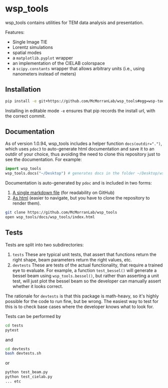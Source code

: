# wsp_tools
wsp_tools contains utilities for TEM data analysis and presentation.

Features:

* Single Image TIE
* Lorentz simulations
* spatial modes
* a `matplotlib.pyplot` wrapper
* an implementation of the CIELAB colorspace
* a `scipy.constants` wrapper that allows arbitrary units (i.e., using nanometers instead of meters)

## Installation
```Bash
pip install -e git+https://github.com/McMorranLab/wsp_tools#egg=wsp-tools
```

Installing in editable mode `-e` ensures that pip records the install url, with the correct commit.

## Documentation

As of version 1.0.94, wsp_tools includes a helper function `docs(outdir=".")`, which uses ```pdoc3``` to auto-generate html documentation and save it to an outdir of your choice, thus avoiding the need to clone this repository just to see the documentation. For example:

```Python
import wsp_tools
wsp_tools.docs("~/Desktop") # generates docs in the folder ~/Desktop/wsp_tools
```

Documentation is auto-generated by ```pdoc``` and is included in two forms:

1. [A single markdown file](docs/docsmd/docs.md) (for readability on GitHub)
2. [As html](docs/wsp_tools/index.html) (easier to navigate, but you have to clone the repository to render them).

```Bash
git clone https://github.com/McMorranLab/wsp_tools
open wsp_tools/docs/wsp_tools/index.html
```

## Tests

Tests are split into two subdirectories:

1. `tests`
	These are typical unit tests, that assert that functions return the right shape, beam parameters return the right values, etc.
2. `devtests`
	These are tests of the actual functionality, that require a trained eye to evaluate. For example, a function `test_bessel()` will generate a bessel beam using `wsp_tools.bessel()`, but rather than asserting a unit test, will just plot the bessel beam so the developer can manually assert whether it looks correct.

The rationale for `devtests` is that this package is math-heavy, so it's highly possible for the code to run fine, but be wrong. The easiest way to test for this is to check base cases where the developer knows what to look for.

Tests can be performed by

```Bash
cd tests
pytest
```

and

```Bash
cd devtests
bash devtests.sh
```

or
```Bash
python test_beam.py
python test_cielab.py
... etc
```
